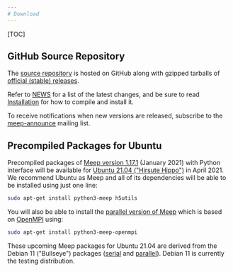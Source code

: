 ```yaml
---
# Download
---
```


[TOC]

GitHub Source Repository
------------------------

The [source repository](https://github.com/NanoComp/meep) is hosted on GitHub along with gzipped tarballs of [official (stable) releases](https://github.com/NanoComp/meep/releases).

Refer to [NEWS](https://github.com/NanoComp/meep/blob/master/NEWS.md) for a list of the latest changes, and be sure to read [Installation](Installation.md) for how to compile and install it.

To receive notifications when new versions are released, subscribe to the [meep-announce](http://ab-initio.mit.edu/cgi-bin/mailman/listinfo/meep-announce) mailing list.

Precompiled Packages for Ubuntu
-------------------------------

Precompiled packages of [Meep version 1.17.1](https://github.com/NanoComp/meep/releases/tag/v1.17.1) (January 2021) with Python interface will be available for [Ubuntu 21.04 ("Hirsute Hippo")](https://packages.ubuntu.com/hirsute/python3-meep) in April 2021. We recommend Ubuntu as Meep and all of its dependencies will be able to be installed using just one line:

```sh
sudo apt-get install python3-meep h5utils
```

You will also be able to install the [parallel version of Meep](https://packages.ubuntu.com/hirsute/python3-meep-openmpi) which is based on [OpenMPI](https://www.open-mpi.org/) using:

```sh
sudo apt-get install python3-meep-openmpi
```

These upcoming Meep packages for Ubuntu 21.04 are derived from the Debian 11 ("Bullseye") packages ([serial](https://packages.debian.org/bullseye/python3-meep) and [parallel](https://packages.debian.org/bullseye/python3-meep-openmpi)). Debian 11 is currently the testing distribution.

